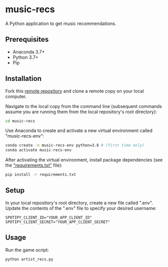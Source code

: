 # music-recs
A Python application to get music recommendations.

## Prerequisites

  + Anaconda 3.7+
  + Python 3.7+
  + Pip

## Installation
Fork this [remote repository](https://github.com/stsikata/nusic-recs.git) and clone a remote copy on your local computer.

Navigate to the local copy from the command line (subsequent commands assume you are running them from the local repository's root directory):

```sh
cd music-recs
```

Use Anaconda to create and activate a new virtual environment called "music-recs-env":

```sh
conda create -n music-recs-env python=3.8 # (first time only)
conda activate music-recs-env
```

After activating the virtual environment, install package dependencies (see the ["requirements.txt"](/requirements.txt) file):

```sh
pip install -r requirements.txt
```

## Setup

In your local repository's root directory, create a new file called ".env". Update the contents of the ".env" file to specify your desired username:

    SPOTIPY_CLIENT_ID="YOUR_APP_CLIENT_ID"
    SPOTIPY_CLIENT_SECRET="YOUR_APP_CLIENT_SECRET"

## Usage

Run the game script:

```py
python artist_recs.py
```